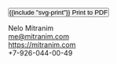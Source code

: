 <p class="gap-ver-let">
  <span class="block fg-blue" data-note="Updated: {{today}}"></span>
  <span class="block noprint">
    <button type="button" style="padding: 0" onclick="window.print()">
      <span>{{include "svg-print"}}</span> Print to PDF
    </button>
  </span>
</p>

Nelo Mitranim
<br />
me@mitranim.com
<br />
https://mitranim.com
<br />
+7-926-044-00-49
<br />
